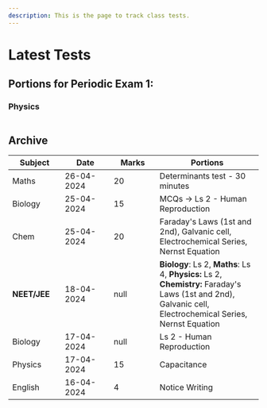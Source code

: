 ```yaml
---
description: This is the page to track class tests.
---
```


# Latest Tests
## Portions for Periodic Exam 1:
### Physics
<figure><img src="../../../.gitbook/assets/physics-portions for-pe-1-12A-draft.jpg" alt=""><figcaption></figcaption></figure>


## Archive

<table><thead><tr><th width="115">Subject</th><th width="155">Date</th><th width="124" data-type="number">Marks</th><th width="316.33331298828125">Portions</th></tr></thead><tbody><tr><td>Maths</td><td>26-04-2024</td><td>20</td><td>Determinants test - 30 minutes</td></tr><tr><td>Biology</td><td>25-04-2024</td><td>15</td><td>MCQs -> Ls 2 - Human Reproduction</td></tr><tr><td>Chem</td><td>25-04-2024</td><td>20</td><td>Faraday's Laws (1st and 2nd), Galvanic cell, Electrochemical Series, Nernst Equation</td></tr><tr><td><strong>NEET/JEE</strong></td><td>18-04-2024</td><td>null</td><td><strong>Biology</strong>: Ls 2, <strong>Maths</strong>: Ls 4, <strong>Physics:</strong> Ls 2, <strong>Chemistry:</strong> Faraday's Laws (1st and 2nd), Galvanic cell, Electrochemical Series, Nernst Equation</td></tr><tr><td>Biology</td><td>17-04-2024</td><td>null</td><td>Ls 2 - Human Reproduction</td></tr><tr><td>Physics</td><td>17-04-2024</td><td>15</td><td>Capacitance</td></tr><tr><td>English</td><td>16-04-2024</td><td>4</td><td>Notice Writing</td></tr></tbody></table>
